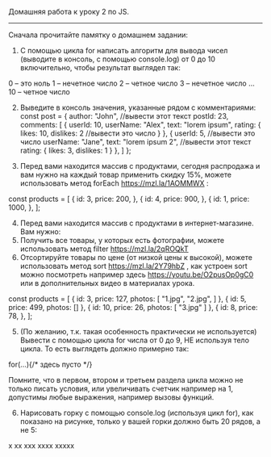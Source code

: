 Домашняя работа к уроку 2 по JS.
____
Сначала прочитайте памятку о домашнем задании: 
1. С помощью цикла for написать алгоритм для вывода чисел (выводите в консоль,
 с помощью console.log) от 0 до 10 включительно, чтобы результат выглядел так:

0 – это ноль
1 – нечетное число
2 – четное число
3 – нечетное число
…
10 – четное число

2. Выведите в консоль значения, указанные рядом с комментариями:
const post = {
    author: "John", //вывести этот текст
    postId: 23,
    comments: [
        {
            userId: 10,
            userName: "Alex",
            text: "lorem ipsum",
            rating: {
                likes: 10,
                dislikes: 2 //вывести это число
            }
        },
        {
            userId: 5, //вывести это число
            userName: "Jane",
            text: "lorem ipsum 2", //вывести этот текст
            rating: {
                likes: 3,
                dislikes: 1
            }
        },
    ]
};



3. Перед вами находится массив с продуктами, сегодня распродажа и вам нужно на каждый 
товар применить скидку 15%, можете использовать метод forEach https://mzl.la/1AOMMWX : 

const products = [
    {
        id: 3,
        price: 200,
    },
    {
        id: 4,
        price: 900,
    },
    {
        id: 1,
        price: 1000,
    },
];


4. Перед вами находится массив с продуктами в интернет-магазине. Вам нужно:
1. Получить все товары, у которых есть фотографии, можете использовать метод filter
https://mzl.la/2qROQkT
2. Отсортируйте товары по цене (от низкой цены к высокой), можете использовать 
метод sort https://mzl.la/2Y79hbZ , как устроен sort можно посмотреть например 
здесь https://youtu.be/O2pusOp0gC0 или в дополнительных видео в материалах урока.

const products = [
    {
        id: 3,
        price: 127,
        photos: [
            "1.jpg",
            "2.jpg",
        ]
    },
    {
        id: 5,
        price: 499,
        photos: []
    },
    {
        id: 10,
        price: 26,
        photos: [
            "3.jpg"
        ]
    },
    {
        id: 8,
        price: 78,
    },
];

5. (По желанию, т.к. такая особенность практически не используется) Вывести с помощью цикла 
for числа от 0 до 9, НЕ используя тело цикла. То есть выглядеть должно примерно так:

for(…){/* здесь пусто */}

Помните, что в первом, втором и третьем раздела цикла можно не только писать условия, 
или увеличивать счетчик например на 1, допустимы любые выражения, например вызовы функций.

6.  Нарисовать горку с помощью console.log (используя цикл for), как показано на рисунке,
только у вашей горки должно быть 20 рядов, а не 5:

x
xx
xxx
xxxx
xxxxx

